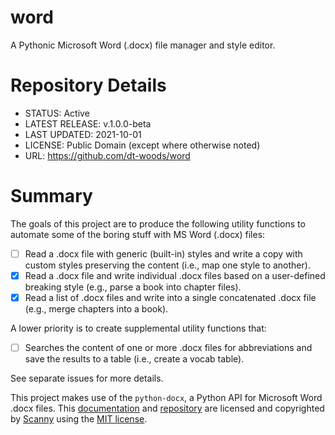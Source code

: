 # word
A Pythonic Microsoft Word (.docx) file manager and style editor.

# Repository Details

* STATUS: Active
* LATEST RELEASE: v.1.0.0-beta
* LAST UPDATED: 2021-10-01
* LICENSE: Public Domain (except where otherwise noted)
* URL: https://github.com/dt-woods/word

# Summary
The goals of this project are to produce the following utility functions to automate some of the boring stuff with MS Word (.docx) files:

- [ ] Read a .docx file with generic (built-in) styles and write a copy with custom styles preserving the content (i.e., map one style to another).
- [x] Read a .docx file and write individual .docx files based on a user-defined breaking style (e.g., parse a book into chapter files).
- [x] Read a list of .docx files and write into a single concatenated .docx file (e.g., merge chapters into a book).

A lower priority is to create supplemental utility functions that:

- [ ] Searches the content of one or more .docx files for abbreviations and save the results to a table (i.e., create a vocab table).

See separate issues for more details.

This project makes use of the `python-docx`, a Python API for Microsoft Word .docx files.
This [documentation][pydocx-doc] and [repository][pydocx-rep] are licensed and copyrighted by [Scanny][scanny] using the [MIT license][pydocx-lic].

[pydocx-doc]: https://python-docx.readthedocs.io/en/latest/#
[pydocx-lic]: https://github.com/python-openxml/python-docx/blob/master/LICENSE
[pydocx-rep]: https://github.com/python-openxml/python-docx
[scanny]: https://github.com/scanny
